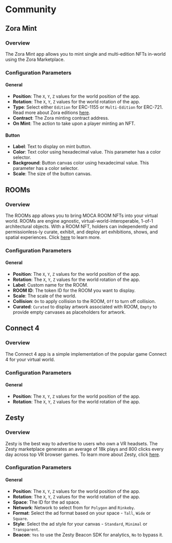 # Community

## Zora Mint

### Overview

The Zora Mint app allows you to mint single and multi-edition NFTs in-world using the Zora Marketplace.

### Configuration Parameters

#### General

- **Position**: The `X`, `Y`, `Z` values for the world position of the app.
- **Rotation**: The `X`, `Y`, `Z` values for the world rotation of the app.
- **Type**: Select either `Edition` for ERC-1155 or `Multi-Edition` for ERC-721. Read more about Zora editions [here](https://support.zora.co/en/articles/6452591-what-can-i-create-on-zora).
- **Contract**: The Zora minting contract address.
- **On Mint**: The action to take upon a player minting an NFT.

#### Button

- **Label**: Text to display on mint button.
- **Color**: Text color using hexadecimal value. This parameter has a color selector.
- **Background**: Button canvas color using hexadecimal value. This parameter has a color selector.
- **Scale**: The size of the button canvas.

## ROOMs

### Overview

The ROOMs app allows you to bring MOCA ROOM NFTs into your virtual world. ROOMs are engine agnostic, virtual-world-interoperable, 1-of-1 architectural objects. With a ROOM NFT, holders can independently and permissionless-ly curate, exhibit, and deploy art exhibitions, shows, and spatial experiences. Click [here](https://museumofcrypto.notion.site/M-C-ROOMs-now-LIVE-7e5ff2af1d884f0c95e48a9c091152b3) to learn more.

### Configuration Parameters

#### General

- **Position**: The `X`, `Y`, `Z` values for the world position of the app.
- **Rotation**: The `X`, `Y`, `Z` values for the world rotation of the app.
- **Label**: Custom name for the ROOM.
- **ROOM ID**: The token ID for the ROOM you want to display.
- **Scale**: The scale of the world.
- **Collision**: `On` to apply collision to the ROOM, `Off` to turn off collision.
- **Curated**: `Curated` to display artwork associated with ROOM, `Empty` to provide empty canvases as placeholders for artwork.

## Connect 4

### Overview

The Connect 4 app is a simple implementation of the popular game Connect 4 for your virtual world.

### Configuration Parameters

#### General

- **Position**: The `X`, `Y`, `Z` values for the world position of the app.
- **Rotation**: The `X`, `Y`, `Z` values for the world rotation of the app.

## Zesty

### Overview

Zesty is the best way to advertise to users who own a VR headsets. The Zesty marketplace generates an average of 18k plays and 800 clicks every day across top VR browser games. To learn more about Zesty, click [here](https://www.zesty.market/).

### Configuration Parameters

#### General

- **Position**: The `X`, `Y`, `Z` values for the world position of the app.
- **Rotation**: The `X`, `Y`, `Z` values for the world rotation of the app.
- **Space**: The ID for the ad space.
- **Network**: Network to select from for `Polygon` and `Rinkeby`.
- **Format**: Select the ad format based on your space - `Tall`, `Wide` or `Square`.
- **Style**: Select the ad style for your canvas - `Standard`, `Minimal` or `Transparent`.
- **Beacon**: `Yes` to use the Zesty Beacon SDK for analytics, `No` to bypass it.

